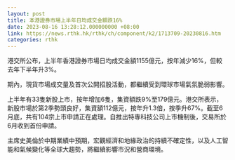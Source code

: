 ```yaml
---
layout: post
title: 本港證券市場上半年日均成交金額跌16%
date: 2023-08-16 13:28:12.000000000 +08:00
link: https://news.rthk.hk/rthk/ch/component/k2/1713709-20230816.htm
categories: rthk
---
```


港交所公布，上半年香港證券市場日均成交金額1155億元，按年減少16%，但較去年下半年升3%。

期內，現貨市場成交量及首次公開招股活動，都繼續受到環球市場氣氛脆弱影響。

上半年有33隻新股上市，按年增加6隻，集資額跌9%至179億元。港交所表示，新股市場於第2季勢頭良好，集資額112億元，按年升1.3倍，按季升67%。截至6月底，共有104宗上市申請正在處理。自推出特專科技公司上市機制後，交易所於6月收到首份申請。

主席史美倫於中期業績中預期，宏觀經濟和地緣政治的持續不確定性，以及人工智能和氣候變化等全球大趨勢，將繼續影響市況和營商環境。
